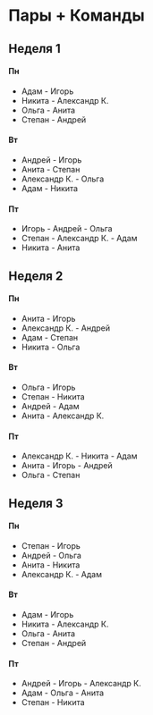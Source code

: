 # Пары + Команды

## Неделя 1

#### Пн
- Адам - Игорь
- Никита - Александр К.
- Ольга - Анита
- Степан - Андрей

#### Вт
- Андрей - Игорь
- Анита - Степан
- Александр К. - Ольга
- Адам - Никита

#### Пт
- Игорь - Андрей - Ольга
- Степан - Александр К. - Адам
- Никита - Анита


## Неделя 2

#### Пн
- Анита - Игорь
- Александр К. - Андрей
- Адам - Степан
- Никита - Ольга

#### Вт
- Ольга - Игорь
- Степан - Никита
- Андрей - Адам
- Анита - Александр К.

#### Пт
- Александр К. - Никита - Адам 
- Анита - Игорь - Андрей 
- Ольга - Степан


## Неделя 3

#### Пн
- Степан - Игорь
- Андрей - Ольга
- Анита - Никита
- Александр К. - Адам

#### Вт
- Адам - Игорь
- Никита - Александр К.
- Ольга - Анита
- Степан - Андрей

#### Пт
- Андрей - Игорь - Александр К.
- Адам - Ольга - Анита 
- Степан - Никита
